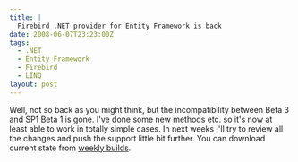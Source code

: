 ```yaml
---
title: |
  Firebird .NET provider for Entity Framework is back
date: 2008-06-07T23:23:00Z
tags:
  - .NET
  - Entity Framework
  - Firebird
  - LINQ
layout: post
---
```

Well, not so back as you might think, but the incompatibility between Beta 3 and SP1 Beta 1 is gone. I've done some new methods etc. so it's now at least able to work in totally simple cases. In next weeks I'll try to review all the changes and push the support little bit further. You can download current state from [weekly builds][1].

[1]: http://netprovider.cincura.net/